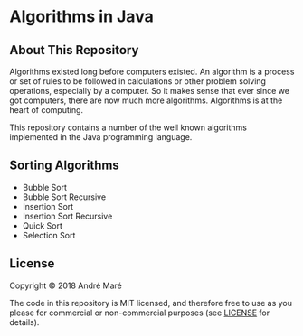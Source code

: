 # Algorithms in Java
## About This Repository
Algorithms existed long before computers existed. An algorithm is a process or set of rules to be followed in calculations or other problem solving operations, especially by a computer. So it makes sense that ever since we got computers, there are now much more algorithms. Algorithms is at the heart of computing.

This repository contains a number of the well known algorithms implemented in the Java programming language.

## Sorting Algorithms
* Bubble Sort
* Bubble Sort Recursive
* Insertion Sort
* Insertion Sort Recursive
* Quick Sort
* Selection Sort


## License

Copyright © 2018 André Maré

The code in this repository is MIT licensed, and therefore free to use as you please for commercial or non-commercial purposes (see [LICENSE](LICENSE) for details).
